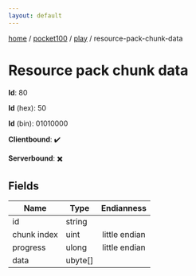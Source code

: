 ```yaml
---
layout: default
---
```


[home](/)  /  [pocket100](/protocol/pocket100)  /  [play](/protocol/pocket100/play)  /  resource-pack-chunk-data

# Resource pack chunk data

**Id**: 80

**Id** (hex): 50

**Id** (bin): 01010000

**Clientbound**: ✔️

**Serverbound**: ✖️

## Fields

Name | Type | Endianness
---|---|:---:
id | string | 
chunk index | uint | little endian
progress | ulong | little endian
data | ubyte[] |
